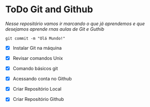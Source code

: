 # ToDo Git and Github

*Nesse repositório vamos ir marcando o que já aprendemos e que desejamos aprende rnas aulas de Git e Guthib*

`
git commit -m "Olá Mundo!"
`

- [x] Instalar Git na máquina
- [x] Revisar comandos Unix
- [x] Comando básicos git
- [x] Acessando conta no Github
- [x] Criar Repositório Local
- [x] Criar Repositório Github



